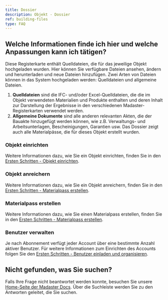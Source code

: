 ```yaml
---
title: Dossier
description: Objekt - Dossier
ref: building-files
type: FAQ
---
```


## Welche Informationen finde ich hier und welche Anpassungen kann ich tätigen?
Diese Registerkarte enthält Quelldateien, die für das jeweilige Objekt hochgeladen wurden. Hier können Sie verfügbare Dateien ansehen, ändern und herunterladen und neue Dateien hinzufügen. Zwei Arten von Dateien können in das System hochgeladen werden: Quelldateien und allgemeine Dateien.

1. **Quelldateien** sind die IFC- und/oder Excel-Quelldateien, die die im Objekt verwendeten Materialien und Produkte enthalten und deren Inhalt zur Darstellung der Ergebnisse in den verschiedenen Madaster-Registerkarten verwendet werden.
2. **Allgemeine Dokumente** sind alle anderen relevanten Akten, die der Bauakte hinzugefügt werden können, wie z.B. Verwaltungs- und Arbeitsunterlagen, Bescheinigungen, Garantien usw. Das Dossier zeigt auch alle Materialpässe, die für dieses Objekt erstellt wurden.

### Objekt einrichten
Weitere Informationen dazu, wie Sie ein Objekt einrichten, finden Sie in den <a href="https://docs.madaster.com/de/de/get-started/set-up-objects.html" target="_blank">Ersten Schritten - Objekt einrichten</a>.

### Objekt anreichern
Weitere Informationen dazu, wie Sie ein Objekt anreichern, finden Sie in den <a href="https://docs.madaster.com/de/de/get-started/enrich-objects-with-material-and-product-databases.html" target="_blank">Ersten Schritten - Materialpass erstellen</a>.

### Materialpass erstellen
Weitere Informationen dazu, wie Sie einen Materialpass erstellen, finden Sie in den <a href="https://docs.madaster.com/de/de/get-started/create-material-passports" target="_blank">Ersten Schritten - Materialpass erstellen</a>.

### Benutzer verwalten
Je nach Abonnement verfügt jeder Account über eine bestimmte Anzahl aktiver Benutzer. 
Für weitere Informationen zum Einrichten des Accounts folgen Sie den <a href="https://docs.madaster.com/de/de/get-started/set-up-your-account#benutzer-einladen-und-organisieren" target="_blank">Ersten Schritten - Benutzer einladen und organisieren</a>.

## Nicht gefunden, was Sie suchen?
Falls Ihre Frage nicht beantwortet werden konnte, besuchen Sie unsere <a href="https://docs.madaster.com/de/de/" target="_blank">Home-Seite der Madaster Docs</a>. Über die Suchleiste werden Sie zu den Antworten geleitet, die Sie suchen.